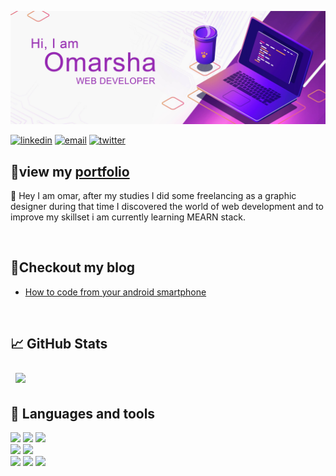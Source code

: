 ![banner](./assets/banner.jpg)

[![linkedin](https://img.shields.io/badge/LinkedIn-0077B5?style=for-the-badge&logo=linkedin&logoColor=white)](https://www.linkedin.com/in/omarsha157)
[![email](https://img.shields.io/badge/Gmail-D14836?style=for-the-badge&logo=gmail&logoColor=white)](mailto:omarsha157@gmail.com)
[![twitter](https://img.shields.io/badge/Twitter-1DA1F2?style=for-the-badge&logo=twitter&logoColor=white)](https://twitter.com/omarsha157)

## 💎view my [portfolio](https://omarsha157.github.io/portfolio/)

👋 Hey I am omar, after my studies I did some freelancing as a graphic designer during that time I discovered the world of web development and to improve my skillset i am currently learning MEARN stack.

<br>

<!-- ## 📌 Pinned Repositories

<a href="">
  <img align="center" style="margin:1rem 0.5rem" src="" />
</a> -->

## 📖Checkout my blog
- [How to code from your android smartphone](https://omarsha.hashnode.dev/how-to-code-from-your-android-smartphone)

<br>

## 📈 GitHub Stats

<!-- <img align="center" style="margin:0.5rem" src="https://github-readme-stats.vercel.app/api/top-langs/?username=omarsha157&hide=html,css&title_color=ffffff&text_color=c9cacc&icon_color=4AB197&bg_color=1A2B34" /> -->

<img align="center" style="margin:0.5rem" src="https://github-readme-stats.vercel.app/api/top-langs/?username=omarsha157&theme=grey" />
	

<!-- <img align="center" style="margin:0.5rem" src="https://github-readme-stats.vercel.app/api?username=omarsha157&show_icons=true&line_height=27&count_private=true&title_color=ffffff&text_color=c9cacc&icon_color=4AB097&bg_color=1A2B34" alt="JOBIN's GitHub Stats" /> -->

<br>

## 🚀 Languages and tools

![](https://img.shields.io/badge/HTML-239120?style=for-the-badge&logo=html5&logoColor=white)
![](https://img.shields.io/badge/CSS-239120?&style=for-the-badge&logo=css3&logoColor=white)
![](https://img.shields.io/badge/JavaScript-F7DF1E?style=for-the-badge&logo=javascript&logoColor=black)
<br>
![](https://img.shields.io/badge/Angular-DD0031?style=for-the-badge&logo=angular&logoColor=white)
![](https://img.shields.io/badge/React-20232A?style=for-the-badge&logo=react&logoColor=61DAFB)
<br>
![](https://img.shields.io/badge/Node.js-43853D?style=for-the-badge&logo=node.js&logoColor=white)
![](https://img.shields.io/badge/Express.js-404D59?style=for-the-badge)
![](https://img.shields.io/badge/MongoDB-4EA94B?style=for-the-badge&logo=mongodb&logoColor=white)


<!---
omarsha157/omarsha157 is a ✨ special ✨ repository because its `README.md` (this file) appears on your GitHub profile.
You can click the Preview link to take a look at your changes.
--->
